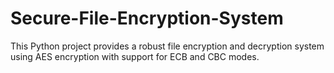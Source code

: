 # Secure-File-Encryption-System
This Python project provides a robust file encryption and decryption system using AES encryption with support for ECB and CBC modes.

